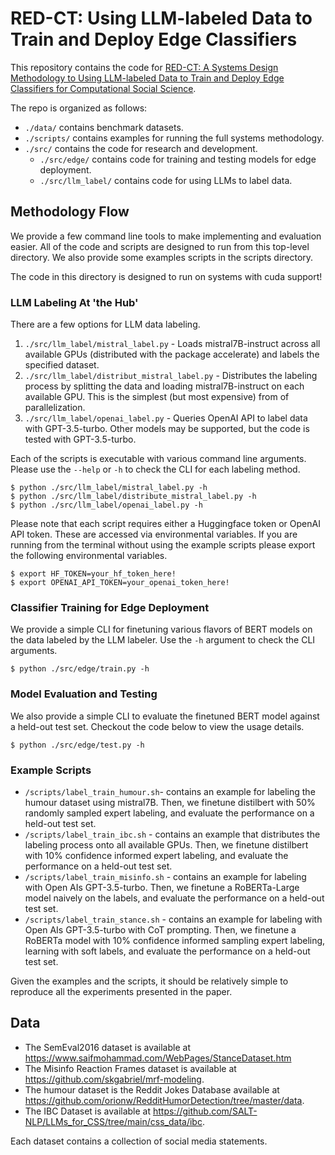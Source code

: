 # RED-CT: Using LLM-labeled Data to Train and Deploy Edge Classifiers

This repository contains the code for [RED-CT: A Systems Design Methodology to Using LLM-labeled Data to Train and Deploy Edge Classifiers for Computational Social Science](./TODO_add_path).

The repo is organized as follows:
- `./data/` contains benchmark datasets.
- `./scripts/` contains examples for running the full systems methodology.
- `./src/` contains the code for research and development.
    - `./src/edge/` contains code for training and testing models for edge deployment.
    - `./src/llm_label/` contains code for using LLMs to label data.

## Methodology Flow

We provide a few command line tools to make implementing and evaluation easier. All of the code and scripts are designed to run from this top-level directory. We also provide some examples scripts in the scripts directory.

The code in this directory is designed to run on systems with cuda support!

### LLM Labeling At 'the Hub'

There are a few options for LLM data labeling.

1. `./src/llm_label/mistral_label.py` - Loads mistral7B-instruct across all available GPUs (distributed with the package accelerate) and labels the specified dataset.
2. `./src/llm_label/distribut_mistral_label.py` - Distributes the labeling process by splitting the data and loading mistral7B-instruct on each available GPU. This is the simplest (but most expensive) from of parallelization.
3. `./src/llm_label/openai_label.py` - Queries OpenAI API to label data with GPT-3.5-turbo. Other models may be supported, but the code is tested with GPT-3.5-turbo.

Each of the scripts is executable with various command line arguments. Please use the `--help` or `-h` to check the CLI for each labeling method. 

```
$ python ./src/llm_label/mistral_label.py -h
$ python ./src/llm_label/distribute_mistral_label.py -h
$ python ./src/llm_label/openai_label.py -h
```

Please note that each script requires either a Huggingface token or OpenAI API token. These are accessed via environmental variables. If you are running from the terminal without using the example scripts please export the following environmental variables.

```
$ export HF_TOKEN=your_hf_token_here!
$ export OPENAI_API_TOKEN=your_openai_token_here!
```

### Classifier Training for Edge Deployment

We provide a simple CLI for finetuning various flavors of BERT models on the data labeled by the LLM labeler. Use the `-h` argument to check the CLI arguments.

```
$ python ./src/edge/train.py -h
```

### Model Evaluation and Testing

We also provide a simple CLI to evaluate the finetuned BERT model against a held-out test set. Checkout the code below to view the usage details.

```
$ python ./src/edge/test.py -h
```

### Example Scripts

- `/scripts/label_train_humour.sh`- contains an example for labeling the humour dataset using mistral7B. Then, we finetune distilbert with 50% randomly sampled expert labeling, and evaluate the performance on a held-out test set.
- `/scripts/label_train_ibc.sh` - contains an example that distributes the labeling process onto all available GPUs. Then, we finetune distilbert with 10% confidence informed expert labeling, and evaluate the performance on a held-out test set.
- `/scripts/label_train_misinfo.sh` - contains an example for labeling with Open AIs GPT-3.5-turbo. Then, we finetune a RoBERTa-Large model naively on the labels, and evaluate the performance on a held-out test set.
- `/scripts/label_train_stance.sh` - contains an example for labeling with Open AIs GPT-3.5-turbo with CoT prompting. Then, we finetune a RoBERTa model with 10% confidence informed sampling expert labeling, learning with soft labels, and evaluate the performance on a held-out test set.

Given the examples and the scripts, it should be relatively simple to reproduce all the experiments presented in the paper.

## Data

- The SemEval2016 dataset is available at https://www.saifmohammad.com/WebPages/StanceDataset.htm
- The Misinfo Reaction Frames dataset is available at https://github.com/skgabriel/mrf-modeling. 
- The humour dataset is the Reddit Jokes Database available at https://github.com/orionw/RedditHumorDetection/tree/master/data. 
- The IBC Dataset is available at https://github.com/SALT-NLP/LLMs_for_CSS/tree/main/css_data/ibc. 

Each dataset contains a collection of social media statements.
